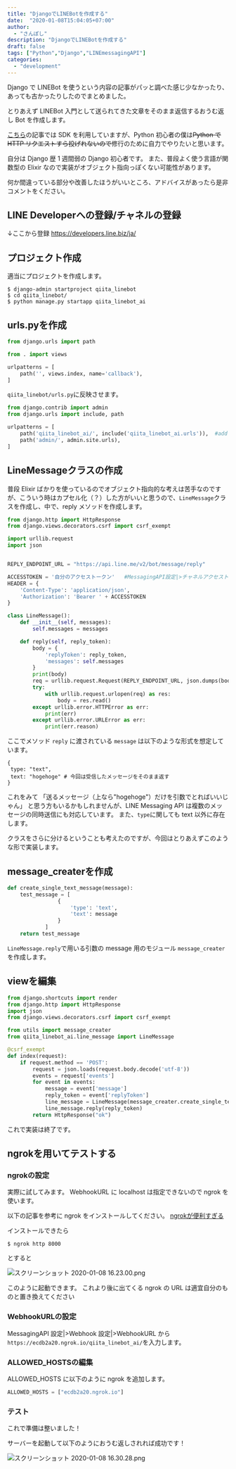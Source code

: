 ```yaml
---
title: "DjangoでLINEBotを作成する"
date:  "2020-01-08T15:04:05+07:00"
author:
  - "さんぽし"
description: "DjangoでLINEBotを作成する"
draft: false
tags: ["Python","Django","LINEmessagingAPI"]
categories:
  - "development"
---
```


Django で LINEBot を使うという内容の記事がパッと調べた感じ少なかったり、あっても古かったりしたのでまとめました。

とりあえず LINEBot 入門として送られてきた文章をそのまま返信するおうむ返し Bot を作成します。

[こちら](https://murabitoleg.com/line-bot/)の記事では SDK を利用していますが、Python 初心者の僕は~~Python で HTTP リクエストすら投げれないので~~修行のために自力でやりたいと思います。

自分は Django 歴 1 週間弱の Django 初心者です。
また、普段よく使う言語が関数型の Elixir なので実装がオブジェクト指向っぽくない可能性があります。

何か間違っている部分や改善したほうがいいところ、アドバイスがあったら是非コメントをください。


## LINE Developerへの登録/チャネルの登録
↓ここから登録
https://developers.line.biz/ja/

## プロジェクト作成
適当にプロジェクトを作成します。

```
$ django-admin startproject qiita_linebot
$ cd qiita_linebot/
$ python manage.py startapp qiita_linebot_ai
```

## urls.pyを作成
```qiita_linebot_ai/urls.py
from django.urls import path

from . import views

urlpatterns = [
    path('', views.index, name='callback'),
]
```

`qiita_linebot/urls.py`に反映させます。

```qiita_linebot/urls.py
from django.contrib import admin
from django.urls import include, path

urlpatterns = [
    path('qiita_linebot_ai/', include('qiita_linebot_ai.urls')),  #add
    path('admin/', admin.site.urls),
]
```
## LineMessageクラスの作成
普段 Elixir ばかりを使っているのでオブジェクト指向的な考えは苦手なのですが、こういう時はカプセル化（？）した方がいいと思うので、`LineMessage`クラスを作成し、中で、reply メソッドを作成します。


```line_message.py
from django.http import HttpResponse
from django.views.decorators.csrf import csrf_exempt

import urllib.request
import json


REPLY_ENDPOINT_URL = "https://api.line.me/v2/bot/message/reply"

ACCESSTOKEN = '自分のアクセストークン'   #MessagingAPI設定|>チャネルアクセストークンからアクセストークンを取得
HEADER = {
    'Content-Type': 'application/json',
    'Authorization': 'Bearer ' + ACCESSTOKEN
}

class LineMessage():
    def __init__(self, messages):
        self.messages = messages

    def reply(self, reply_token):
        body = {
            'replyToken': reply_token,
            'messages': self.messages
        }
        print(body)
        req = urllib.request.Request(REPLY_ENDPOINT_URL, json.dumps(body).encode(), HEADER)
        try:
            with urllib.request.urlopen(req) as res:
                body = res.read()
        except urllib.error.HTTPError as err:
            print(err)
        except urllib.error.URLError as err:
            print(err.reason)

```

ここでメソッド `reply` に渡されている `message` は以下のような形式を想定しています。

```
{
 type: "text",
 text: "hogehoge" # 今回は受信したメッセージをそのまま返す
}
```

これをみて
「送るメッセージ（上なら"hogehoge"）だけを引数でとればいいじゃん」
と思う方もいるかもしれませんが、LINE Messaging API は複数のメッセージの同時送信にも対応しています。
また、`type`に関しても text 以外に存在します。

クラスをさらに分けるということも考えたのですが、今回はとりあえずこのような形で実装します。

## message_createrを作成
```util/message.creater.py
def create_single_text_message(message):
    test_message = [
                {
                    'type': 'text',
                    'text': message
                }
            ]
    return test_message
```

`LineMessage.reply`で用いる引数の message 用のモジュール `message_creater` を作成します。

## viewを編集


```view.py
from django.shortcuts import render
from django.http import HttpResponse
import json
from django.views.decorators.csrf import csrf_exempt

from utils import message_creater
from qiita_linebot_ai.line_message import LineMessage

@csrf_exempt
def index(request):
    if request.method == 'POST':
        request = json.loads(request.body.decode('utf-8'))
        events = request['events']
        for event in events:
            message = event['message']
            reply_token = event['replyToken']
            line_message = LineMessage(message_creater.create_single_text_message(message['text']))
            line_message.reply(reply_token)
        return HttpResponse("ok")
```

これで実装は終了です。

## ngrokを用いてテストする
### ngrokの設定
実際に試してみます。
WebhookURL に localhost は指定できないので ngrok を使います。

以下の記事を参考に ngrok をインストールしてください。
[ngrokが便利すぎる](https://qiita.com/mininobu/items/b45dbc70faedf30f484e)

インストールできたら

```
$ ngrok http 8000
```
とすると

![スクリーンショット 2020-01-08 16.23.00.png](https://qiita-image-store.s3.ap-northeast-1.amazonaws.com/0/417600/0a1fe67b-a107-ae38-210c-f4256837fc7b.png)

このように起動できます。
これより後に出てくる ngrok の URL は適宜自分のものと置き換えてください

### WebhookURLの設定
MessagingAPI 設定|>Webhook 設定|>WebhookURL
から
`https://ecdb2a20.ngrok.io/qiita_linebot_ai/`を入力します。

### ALLOWED_HOSTSの編集
ALLOWED_HOSTS に以下のように ngrok を追加します。

```settings.py
ALLOWED_HOSTS = ["ecdb2a20.ngrok.io"]
```

### テスト
これで準備は整いました！

サーバーを起動して以下のようにおうむ返しされれば成功です！

![スクリーンショット 2020-01-08 16.30.28.png](https://qiita-image-store.s3.ap-northeast-1.amazonaws.com/0/417600/eb72d979-ab96-ffc3-60f5-2d9e4a504461.png)

